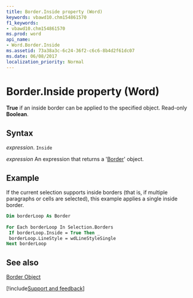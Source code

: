 ```yaml
---
title: Border.Inside property (Word)
keywords: vbawd10.chm154861570
f1_keywords:
- vbawd10.chm154861570
ms.prod: word
api_name:
- Word.Border.Inside
ms.assetid: 73a38a3c-6c24-36f2-c6c6-8b4d2f61dc07
ms.date: 06/08/2017
localization_priority: Normal
---
```



# Border.Inside property (Word)

 **True** if an inside border can be applied to the specified object. Read-only **Boolean**.


## Syntax

_expression_. `Inside`

 _expression_ An expression that returns a '[Border](Word.Border.md)' object.


## Example

If the current selection supports inside borders (that is, if multiple paragraphs or cells are selected), this example applies a single inside border.


```vb
Dim borderLoop As Border 
 
For Each borderLoop In Selection.Borders 
 If borderLoop.Inside = True Then _ 
 borderLoop.LineStyle = wdLineStyleSingle 
Next borderLoop
```


## See also


[Border Object](Word.Border.md)

[!include[Support and feedback](~/includes/feedback-boilerplate.md)]